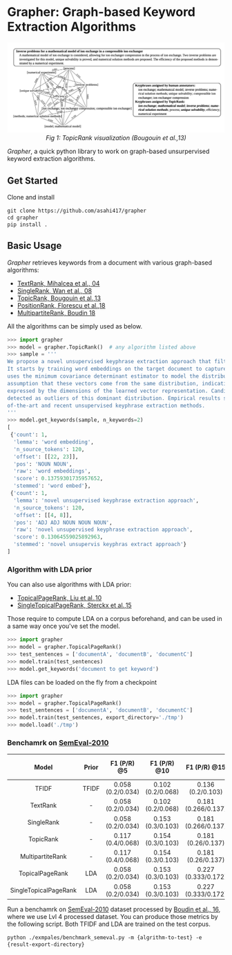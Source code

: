 # Grapher: Graph-based Keyword Extraction Algorithms

<p align="center">
  <img src="./asset/topic_rank_fig.png" width="800">
  <br><i>Fig 1: TopicRank visualization (Bougouin et al.,13) </i>
</p>


*Grapher*, a quick python library to work on graph-based unsurpervised keyword extraction algorithms.

## Get Started
Clone and install

```shell script
git clone https://github.com/asahi417/grapher
cd grapher
pip install .
```

## Basic Usage
*Grapher* retrieves keywords from a document with various graph-based algorithms:
- [TextRank, Mihalcea et al., 04](https://web.eecs.umich.edu/~mihalcea/papers/mihalcea.emnlp04.pdf)
- [SingleRank, Wan et al., 08](https://aclanthology.info/pdf/C/C08/C08-1122.pdf)
- [TopicRank, Bougouin et al.,13](http://www.aclweb.org/anthology/I13-1062)
- [PositionRank, Florescu et al.,18](http://people.cs.ksu.edu/~ccaragea/papers/acl17.pdf)
- [MultipartiteRank, Boudin 18](https://arxiv.org/pdf/1803.08721.pdf)

All the algorithms can be simply used as below.

```python
>>> import grapher
>>> model = grapher.TopicRank()  # any algorithm listed above
>>> sample = '''
We propose a novel unsupervised keyphrase extraction approach that filters candidate keywords using outlier detection.
It starts by training word embeddings on the target document to capture semantic regularities among the words. It then
uses the minimum covariance determinant estimator to model the distribution of non-keyphrase word vectors, under the
assumption that these vectors come from the same distribution, indicative of their irrelevance to the semantics
expressed by the dimensions of the learned vector representation. Candidate keyphrases only consist of words that are
detected as outliers of this dominant distribution. Empirical results show that our approach outperforms state
of-the-art and recent unsupervised keyphrase extraction methods.
'''
>>> model.get_keywords(sample, n_keywords=2)
[
 {'count': 1,
  'lemma': 'word embedding',
  'n_source_tokens': 120,
  'offset': [[22, 23]],
  'pos': 'NOUN NOUN',
  'raw': 'word embeddings',
  'score': 0.13759301735957652,
  'stemmed': 'word embed'},
 {'count': 1,
  'lemma': 'novel unsupervised keyphrase extraction approach',
  'n_source_tokens': 120,
  'offset': [[4, 8]],
  'pos': 'ADJ ADJ NOUN NOUN NOUN',
  'raw': 'novel unsupervised keyphrase extraction approach',
  'score': 0.13064559025892963,
  'stemmed': 'novel unsupervis keyphras extract approach'}
]
```

### Algorithm with LDA prior
You can also use algorithms with LDA prior:
- [TopicalPageRank, Liu et al.,10](http://nlp.csai.tsinghua.edu.cn/~lzy/publications/emnlp2010.pdf)
- [SingleTopicalPageRank, Sterckx et al.,15](https://core.ac.uk/download/pdf/55828317.pdf)

Those require to compute LDA on a corpus beforehand, and can be used in a same way once you've set the model. 
```python
>>> import grapher
>>> model = grapher.TopicalPageRank()
>>> test_sentences = ['documentA', 'documentB', 'documentC']
>>> model.train(test_sentences)
>>> model.get_keywords('document to get keyword')
``` 

LDA files can be loaded on the fly from a checkpoint

```python
>>> import grapher
>>> model = grapher.TopicalPageRank()
>>> test_sentences = ['documentA', 'documentB', 'documentC']
>>> model.train(test_sentences, export_directory='./tmp')
>>> model.load('./tmp')
```

### Benchamrk on [SemEval-2010](https://www.aclweb.org/anthology/S10-1004.pdf)

|         Model         | Prior |    F1 (P/R) @5    |    F1 (P/R) @10   |     F1 (P/R) @15    | approx time (sec) |
|:---------------------:|:-----:|:-----------------:|:-----------------:|:-------------------:|:-----------------:|
|         TFIDF         | TFIDF | 0.058 (0.2/0.034) | 0.102 (0.2/0.068) |   0.136 (0.2/0.103) |             19.21 |
|        TextRank       |   -   | 0.058 (0.2/0.034) | 0.102 (0.2/0.068) | 0.181 (0.266/0.137) |              8.51 |
|       SingleRank      |   -   | 0.058 (0.2/0.034) | 0.153 (0.3/0.103) | 0.181 (0.266/0.137) |             18.99 |
|       TopicRank       |   -   | 0.117 (0.4/0.068) | 0.154 (0.3/0.103) |  0.181 (0.26/0.137) |             41.43 |
|    MultipartiteRank   |   -   | 0.117 (0.4/0.068) | 0.154 (0.3/0.103) |  0.181 (0.26/0.137) |            410.52 |
|    TopicalPageRank    |  LDA  | 0.058 (0.2/0.034) | 0.153 (0.3/0.103) | 0.227 (0.333/0.172) |             71.31 |
| SingleTopicalPageRank |  LDA  | 0.058 (0.2/0.034) | 0.153 (0.3/0.103) | 0.227 (0.333/0.172) |             54.35 |

Run a benchamrk on [SemEval-2010](https://www.aclweb.org/anthology/S10-1004.pdf) dataset processed by 
[Boudin et al., 16](https://www.aclweb.org/anthology/W16-3917.pdf), where we use Lvl 4 processed dataset.
You can produce those metrics by the following script. Both TFIDF and LDA are trained on the test corpus. 

```shell script
python ./exmpales/benchmark_semeval.py -m {algrithm-to-test} -e {result-export-directory}
```
